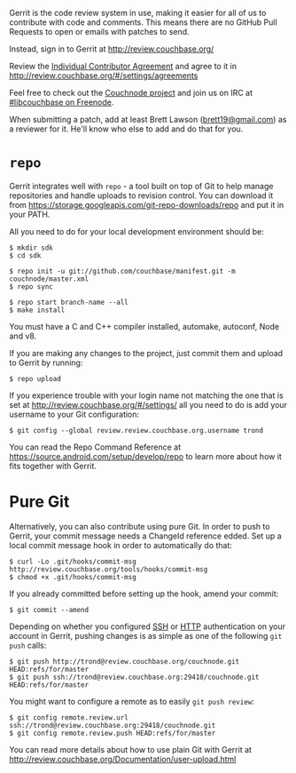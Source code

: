 Gerrit is the code review system in use, making it easier
for all of us to contribute with code and comments. This
means there are no GitHub Pull Requests to open or emails
with patches to send.

Instead, sign in to Gerrit at http://review.couchbase.org/

Review the [Individual Contributor Agreement](http://review.couchbase.org/static/individual_agreement.html)
and agree to it in http://review.couchbase.org/#/settings/agreements

Feel free to check out the [Couchnode project](http://review.couchbase.org/#/q/status:open+project:couchnode)
and join us on IRC at [#libcouchbase on Freenode](https://webchat.freenode.net?channels=%23libcouchbase).

When submitting a patch, add at least Brett Lawson (brett19@gmail.com)
as a reviewer for it. He'll know who else to add and do that for you.

# `repo`

Gerrit integrates well with `repo` - a tool built on top of Git to help
manage repositories and handle uploads to revision control. You can
download it from https://storage.googleapis.com/git-repo-downloads/repo
and put it in your PATH.

All you need to do for your local development environment should be:

    $ mkdir sdk
    $ cd sdk

    $ repo init -u git://github.com/couchbase/manifest.git -m couchnode/master.xml
    $ repo sync

    $ repo start branch-name --all
    $ make install

You must have a C and C++ compiler installed,
automake, autoconf, Node and v8.

If you are making any changes to the project, just commit them
and upload to Gerrit by running:

    $ repo upload

If you experience trouble with your login name not matching the one
that is set at http://review.couchbase.org/#/settings/ all you need
to do is add your username to your Git configuration:

    $ git config --global review.review.couchbase.org.username trond

You can read the Repo Command Reference at https://source.android.com/setup/develop/repo
to learn more about how it fits together with Gerrit.

# Pure Git

Alternatively, you can also contribute using pure Git. In order to push
to Gerrit, your commit message needs a ChangeId reference edded. Set up
a local commit message hook in order to automatically do that:

    $ curl -Lo .git/hooks/commit-msg http://review.couchbase.org/tools/hooks/commit-msg
    $ chmod +x .git/hooks/commit-msg

If you already committed before setting up the hook, amend your commit:

    $ git commit --amend

Depending on whether you configured
[SSH](http://review.couchbase.org/#/settings/ssh-keys) or
[HTTP](http://review.couchbase.org/#/settings/http-password)
authentication on your account in Gerrit,
pushing changes is as simple as one of the following `git push` calls:

    $ git push http://trond@review.couchbase.org/couchnode.git HEAD:refs/for/master
    $ git push ssh://trond@review.couchbase.org:29418/couchnode.git HEAD:refs/for/master

You might want to configure a remote as to easily `git push review`:

    $ git config remote.review.url ssh://trond@review.couchbase.org:29418/couchnode.git
    $ git config remote.review.push HEAD:refs/for/master

You can read more details about how to use plain Git with Gerrit at
http://review.couchbase.org/Documentation/user-upload.html
